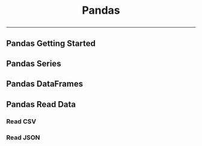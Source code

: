 # <p align="center"> Pandas </p>
---

## Pandas Getting Started

## Pandas Series

## Pandas DataFrames

## Pandas Read Data
### Read CSV

### Read JSON
